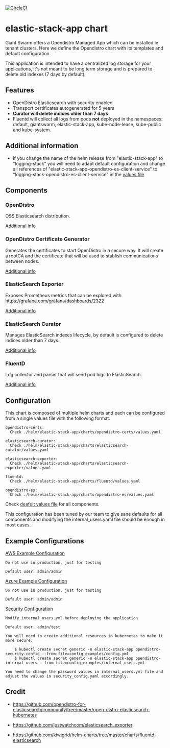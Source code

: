 [![CircleCI](https://circleci.com/gh/giantswarm/elastic-stack-app.svg?style=shield)](https://circleci.com/gh/giantswarm/elastic-stack-app)

# elastic-stack-app chart

Giant Swarm offers a Opendistro Managed App which can be installed in tenant clusters.
Here we define the Opendistro chart with its templates and default configuration.

This application is intended to have a centralized log storage for your applications, it's not meant to be long term storage and is prepared to delete old indexes (7 days by default)


## Features
- OpenDistro Elasticsearch with security enabled
- Transport certificates autogenerated for 5 years
- **Curator will delete indices older than 7 days**
- Fluentd will collect all logs from pods **not** deployed in the namespaces: default, giantswarm, elastic-stack-app, kube-node-lease, kube-public and kube-system.

## Additional information

- If you change the name of the helm release from "elastic-stack-app" to "logging-stack" you will need to adapt default configuration and change all references of "elastic-stack-app-opendistro-es-client-service" to "logging-stack-opendistro-es-client-service" in the [values file](./helm/elastic-stack-app/values.yaml)

## Components

### OpenDistro
OSS Elasticsearch distribution.

[Additional info](./helm/elastic-stack-app/charts/opendistro-es/README.md)

### OpenDistro Certificate Generator
Generates the certificates to start OpenDistro in a secure way. It will create a rootCA and the certificate that will be used to stablish communications between nodes.

[Additional info](./helm/elastic-stack-app/charts/opendistro-certs/README.md)

### ElasticSearch Exporter
Exposes Prometheus metrics that can be explored with https://grafana.com/grafana/dashboards/2322

[Additional info](./helm/elastic-stack-app/charts/elasticsearch-exporter/README.md)

### ElasticSearch Curator
Manages ElasticSearch indexes lifecycle, by default is configured to delete indices older than 7 days.

[Additional info](./helm/elastic-stack-app/charts/elasticsearch-curator/README.md)

### FluentD
Log collector and parser that will send pod logs to ElasticSearch.

[Additional info](./helm/elastic-stack-app/charts/fluentd/README.md)


## Configuration

This chart is composed of multiple helm charts and each can be configured from a single values file with the following format:

``` 
opendistro-certs:
  Check ./helm/elastic-stack-app/charts/opendistro-certs/values.yaml

elasticsearch-curator:
  Check ./helm/elastic-stack-app/charts/elasticsearch-curator/values.yaml

elasticsearch-exporter:
  Check ./helm/elastic-stack-app/charts/elasticsearch-exporter/values.yaml

fluentd:
  Check ./helm/elastic-stack-app/charts/fluentd/values.yaml

opendistro-es:
  Check ./helm/elastic-stack-app/charts/opendistro-es/values.yaml
```

Check [deafult values file](./helm/elastic-stack-app/values.yaml) for all components. 

This configuration has been tuned by our team to give sane defaults for all components and modifying the internal_users.yaml file should be enough in most cases.

## Example Configurations

[AWS Example Configuration](./example_values/ingress_enabled_aws.yaml)

    Do not use in production, just for testing

    Default user: admin/admin

[Azure Example Configuration](./example_values/ingress_enabled_aws.yaml)

    Do not use in production, just for testing

    Default user: admin/admin

[Security Configuration](./example_values/security_config.yaml)

    Modify internal_users.yml before deploying the application

    Default user: admin/test
    
    You will need to create additional resources in kubernetes to make it more secure:

        $ kubectl create secret generic -n elastic-stack-app opendistro-security-config --from-file=config_examples/config.yml
        $ kubectl create secret generic -n elastic-stack-app opendistro-internal-users --from-file=config_examples/internal_users.yml

    You need to change the password values in internal_users.yml file and adjust the values in security_config.yaml accordingly.
    

## Credit

* https://github.com/opendistro-for-elasticsearch/community/tree/master/open-distro-elasticsearch-kubernetes

* https://github.com/justwatchcom/elasticsearch_exporter

* https://github.com/kiwigrid/helm-charts/tree/master/charts/fluentd-elasticsearch